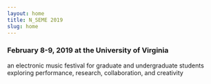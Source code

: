```yaml
---
layout: home
title: N_SEME 2019
slug: home
---
```

### February 8-9, 2019 at the University of Virginia
an electronic music festival for graduate and undergraduate students exploring performance, research, collaboration, and creativity  
